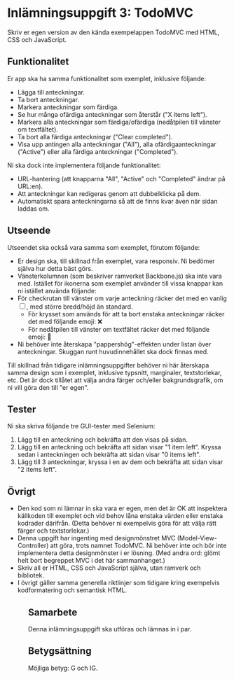 <h1>Inlämningsuppgift 3: TodoMVC</h1>
<p>Skriv er egen version av den kända exempelappen TodoMVC med HTML, CSS och JavaScript.</p>

<h2>Funktionalitet</h2>
<p>Er app ska ha samma funktionalitet som exemplet, inklusive följande:</p>
<ul>
    <li>Lägga till anteckningar.</li>
    <li>Ta bort anteckningar.</li>
    <li>Markera anteckningar som färdiga.</li>
    <li>Se hur många ofärdiga anteckningar som återstår ("X items left").</li>
    <li>Markera alla anteckningar som färdiga/ofärdiga (nedåtpilen till vänster om textfältet).</li>
    <li>Ta bort alla färdiga anteckningar ("Clear completed").</li>
    <li>Visa upp antingen alla anteckningar ("All"), alla ofärdigaanteckningar ("Active") eller alla färdiga anteckningar ("Completed").</li>
</ul>
<p>Ni ska dock inte implementera följande funktionalitet:</p>
<ul>
    <li>URL-hantering (att knapparna "All", "Active" och "Completed" ändrar på URL:en).</li>
    <li>Att anteckningar kan redigeras genom att dubbelklicka på dem.</li>
    <li>Automatiskt spara anteckningarna så att de finns kvar även när sidan laddas om.</li>
</ul>
<h2>Utseende</h2>
<p>Utseendet ska också vara samma som exemplet, förutom följande:</p>
<ul>
    <li>Er design ska, till skillnad från exemplet, vara responsiv. Ni bedömer själva hur detta bäst görs.</li>
    <li>Vänsterkolumnen (som beskriver ramverket Backbone.js) ska inte vara med.
    Istället för ikonerna som exemplet använder till vissa knappar kan ni istället använda följande:</li>
    <li>För checkrutan till vänster om varje anteckning räcker det med en vanlig <input type="checkbox">, med större bredd/höjd än standard.
        <ul>
        <li>För krysset som används för att ta bort enstaka anteckningar räcker det med följande emoji: ❌</li>
        <li>För nedåtpilen till vänster om textfältet räcker det med följande emoji: 🔽</li>
        </ul>
    </li>
    <li>Ni behöver inte återskapa "pappershög"-effekten under listan över anteckningar. Skuggan runt huvudinnehållet ska dock finnas med.</li>
</ul>
<p>Till skillnad från tidigare inlämningsuppgifter behöver ni här återskapa samma design som i exemplet, inklusive typsnitt, marginaler, textstorlekar, etc. Det är dock tillåtet att välja andra färger och/eller bakgrundsgrafik, om ni vill göra den till "er egen".<o>

<h2>Tester</h2>
<p>Ni ska skriva följande tre GUI-tester med Selenium:</p>

<ol>
    <li>Lägg till en anteckning och bekräfta att den visas på sidan.</li>
    <li>Lägg till en anteckning och bekräfta att sidan visar "1 item left". Kryssa sedan i anteckningen och bekräfta att sidan visar "0 items left".</li>
    <li>Lägg till 3 anteckningar, kryssa i en av dem och bekräfta att sidan visar "2 items left".</li>
</ol>
<h2>Övrigt</h2>
<ul>
    <li>Den kod som ni lämnar in ska vara er egen, men det är OK att inspektera källkoden till exemplet och vid behov låna enstaka värden eller enstaka kodrader därifrån. (Detta behöver ni exempelvis göra för att välja rätt färger och textstorlekar.)</li>
    <li>Denna uppgift har ingenting med designmönstret MVC (Model-View-Controller) att göra, trots namnet TodoMVC. Ni behöver inte och bör inte implementera detta designmönster i er lösning. (Med andra ord: glömt helt bort begreppet MVC i det här sammanhanget.)</li>
    <li>Skriv all er HTML, CSS och JavaScript själva, utan ramverk och bibliotek.</li>
    <li>I övrigt gäller samma generella riktlinjer som tidigare kring exempelvis kodformatering och semantisk HTML.</li>
<ul>
<h2>Samarbete</h2>
<p>Denna inlämningsuppgift ska utföras och lämnas in i par.</p>

<h2>Betygsättning</h2>
<p>Möjliga betyg: G och IG.</p>
